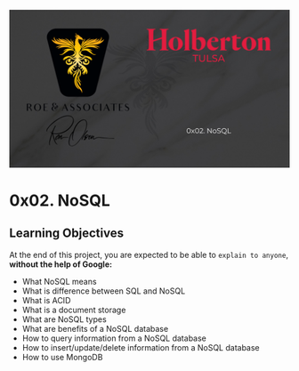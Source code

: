 ![0x02-NoSQL](https://github.com/ronroeandassociates/assets/blob/master/images/0x02-NoSQL_banner.png)

# 0x02. NoSQL

## Learning Objectives

At the end of this project, you are expected to be able to `explain to anyone`, **without the help of Google:**

- What NoSQL means
- What is difference between SQL and NoSQL
- What is ACID
- What is a document storage
- What are NoSQL types
- What are benefits of a NoSQL database
- How to query information from a NoSQL database
- How to insert/update/delete information from a NoSQL database
- How to use MongoDB
